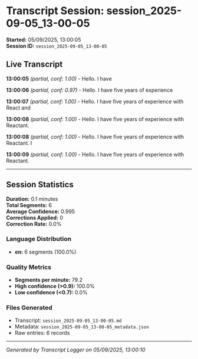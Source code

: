 # Transcript Session: session_2025-09-05_13-00-05

**Started:** 05/09/2025, 13:00:05  
**Session ID:** `session_2025-09-05_13-00-05`

## Live Transcript

**13:00:05** *(partial, conf: 1.00)* - Hello. I have

**13:00:06** *(partial, conf: 0.97)* - Hello. I have five years of experience

**13:00:07** *(partial, conf: 1.00)* - Hello. I have five years of experience with React and

**13:00:08** *(partial, conf: 1.00)* - Hello. I have five years of experience with Reactant.

**13:00:08** *(partial, conf: 1.00)* - Hello. I have five years of experience with Reactant. I

**13:00:09** *(partial, conf: 1.00)* - Hello. I have five years of experience with Reactant.



---

## Session Statistics

**Duration:** 0.1 minutes  
**Total Segments:** 6  
**Average Confidence:** 0.995  
**Corrections Applied:** 0  
**Correction Rate:** 0.0%

### Language Distribution
- **en:** 6 segments (100.0%)

### Quality Metrics
- **Segments per minute:** 79.2
- **High confidence (>0.9):** 100.0%
- **Low confidence (<0.7):** 0.0%

### Files Generated
- Transcript: `session_2025-09-05_13-00-05.md`
- Metadata: `session_2025-09-05_13-00-05_metadata.json`
- Raw entries: 6 records

---
*Generated by Transcript Logger on 05/09/2025, 13:00:10*
